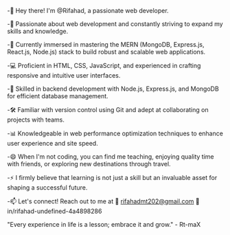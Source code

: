 -👋 Hey there! I'm @Rifahad, a passionate web developer.

-👀 Passionate about web development and constantly striving to expand my skills and knowledge.

-🌱 Currently immersed in mastering the MERN (MongoDB, Express.js, React.js, Node.js) stack to build robust and scalable web applications.

-💻 Proficient in HTML, CSS, JavaScript, and experienced in crafting responsive and intuitive user interfaces.

-🔧 Skilled in backend development with Node.js, Express.js, and MongoDB for efficient database management.

-🛠️ Familiar with version control using Git and adept at collaborating on projects with teams.

-📊 Knowledgeable in web performance optimization techniques to enhance user experience and site speed.

-😄 When I'm not coding, you can find me teaching, enjoying quality time with friends, or exploring new destinations through travel.

-⚡ I firmly believe that learning is not just a skill but an invaluable asset for shaping a successful future.

-📫 Let's connect! Reach out to me at 📧 rifahadmt202@gmail.com
                                      💼 in/rifahad-undefined-4a4898286

"Every experience in life is a lesson; embrace it and grow."
                                                         - Rt-maX


<!---
Rifahad/Rifahad is a ✨ special ✨ repository because its `README.md` (this file) appears on your GitHub profile.
You can click the Preview link to take a look at your changes.
--->
